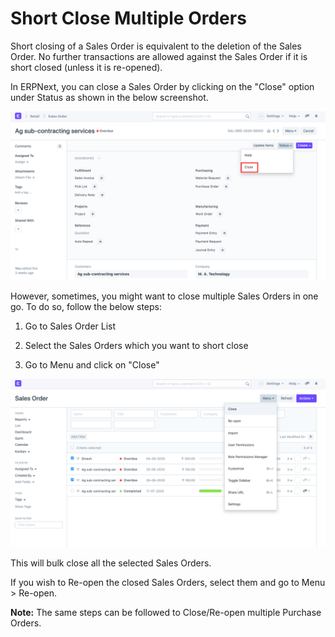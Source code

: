
# Short Close Multiple Orders



Short closing of a Sales Order is equivalent to the deletion of the Sales Order. No further transactions are allowed against the Sales Order if it is short closed (unless it is re-opened). 

  


In ERPNext, you can close a Sales Order by clicking on the "Close" option under Status as shown in the below screenshot.

  


![](/files/lfbeQft.png)

  


  


However, sometimes, you might want to close multiple Sales Orders in one go. To do so, follow the below steps:

  


1) Go to Sales Order List

  


2) Select the Sales Orders which you want to short close

  


3) Go to Menu and click on "Close"

  


![](/files/wIuzMPX.png)

  


This will bulk close all the selected Sales Orders.

  


If you wish to Re-open the closed Sales Orders, select them and go to Menu > Re-open.

  


**Note:** The same steps can be followed to Close/Re-open multiple Purchase Orders.





